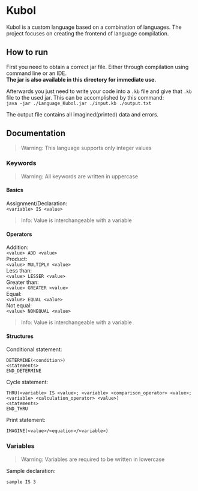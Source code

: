 # Kubol
Kubol is a custom language based on a combination of languages. The project focuses on creating the frontend of language compilation.

## How to run
First you need to obtain a correct jar file. Either through compilation using command line or an IDE.  
**The jar is also available in this directory for immediate use.**

Afterwards you just need to write your code into a `.kb` file and give that `.kb` file to the used jar. This can be accomplished by this command:  
`java -jar ./Language_Kubol.jar ./input.kb ./output.txt`

The output file contains all imagined(printed) data and errors.

## Documentation
> Warning: This language supports only integer values

### Keywords
> Warning: All keywords are written in uppercase

#### Basics
Assignment/Declaration:  
`<variable> IS <value>`

> Info: Value is interchangeable with a variable
#### Operators
Addition:  
`<value> ADD <value>`  
Product:  
`<value> MULTIPLY <value>`  
Less than:  
`<value> LESSER <value>`  
Greater than:  
`<value> GREATER <value>`  
Equal:  
`<value> EQUAL <value>`  
Not equal:  
`<value> NONEQUAL <value>`

> Info: Value is interchangeable with a variable
#### Structures
Conditional statement:  
```
DETERMINE(<condition>)
<statements>
END_DETERMINE
```
Cycle statement:
```
THRU(<variable> IS <value>; <variable> <comparison_operator> <value>; <variable> <calculation_operator> <value>)
<statements>
END_THRU
```

Print statement:
```
IMAGINE(<value>/<equation>/<variable>)
```

### Variables
> Warning: Variables are required to be written in lowercase  

Sample declaration:
```
sample IS 3
```
